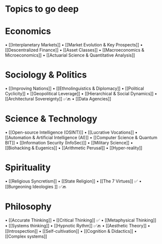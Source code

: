  # Topics to go deep

# Economics
• [[Interplanetary Markets]]
• [[Market Evolution & Key Prospects]]
• [[Descentralized Finance]]
• [[Asset Classes]]
• [[Macroeconomics & Microeconomics]]
• [[Actuarial Science & Quantitative Analysis]]

# Sociology & Politics
• [[Improving Nations]]
• [[Ethnolinguistics & Diplomacy]]
• [[Political Cyclicity]]
• [[Geopolitical Leverage]]
• [[Hierarchical & Social Dynamics]]
• [[Architectural Sovereignty]] ✅🔙
• [[Data Agencies]]

# Science & Technology
• [[Open-source Intelligence (OSINT)]]
• [[Lucrative Vocations]]
• [[Automation & Artificial Intelligence (AI)]]
• [[Computer Science & Quantum BIT]]
• [[Information Security (InfoSec)]]
• [[Military Science]]
• [[Biohacking & Eugenics]]
• [[Arithmetic Perusal]]
• [[Hyper-reality]]



# Spirituality
• [[Religious Syncretism]]
• [[State Religion]]
• [[The 7 Virtues]] ✅
• [[Burgeoning Ideologies ]] ✅🔙


# Philosophy
• [[Accurate Thinking]]
• [[Critical Thinking]] ✅
• [[Metaphysical Thinking]]
• [[Systems thinking]]
• [[Hypnotic Rythm]] ✅🔙
• [[Aesthetic Theory]]
• [[Introspection]]
• [[Self-cultivation]]
• [[Cognition & Didactics]]
• [[Complex systems]]
